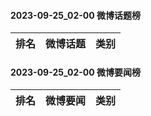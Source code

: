 #### 2023-09-25_02-00  微博话题榜

| 排名 | 微博话题 | 类别 |
| --- | --- | --- |
#### 2023-09-25_02-00  微博要闻榜

| 排名 | 微博要闻 | 类别 |
| --- | --- | --- |
